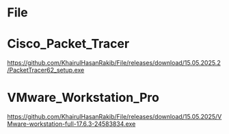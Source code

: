 # File

# Cisco_Packet_Tracer
https://github.com/KhairulHasanRakib/File/releases/download/15.05.2025.2/PacketTracer62_setup.exe

# VMware_Workstation_Pro
https://github.com/KhairulHasanRakib/File/releases/download/15.05.2025/VMware-workstation-full-17.6.3-24583834.exe
